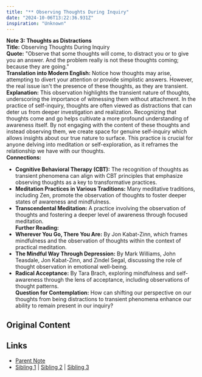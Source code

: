 ```yaml
---
title: "** Observing Thoughts During Inquiry"
date: "2024-10-06T13:22:36.931Z"
inspiration: "Unknown"
---
```


  
**Note 3: Thoughts as Distractions**  
**Title:** Observing Thoughts During Inquiry  
**Quote:** "Observe that some thoughts will come, to distract you or to give you an answer. And the problem really is not these thoughts coming; because they are going."  
**Translation into Modern English:** Notice how thoughts may arise, attempting to divert your attention or provide simplistic answers. However, the real issue isn't the presence of these thoughts, as they are transient.  
**Explanation:** This observation highlights the transient nature of thoughts, underscoring the importance of witnessing them without attachment. In the practice of self-inquiry, thoughts are often viewed as distractions that can deter us from deeper investigation and realization. Recognizing that thoughts come and go helps cultivate a more profound understanding of awareness itself. By not engaging with the content of these thoughts and instead observing them, we create space for genuine self-inquiry which allows insights about our true nature to surface. This practice is crucial for anyone delving into meditation or self-exploration, as it reframes the relationship we have with our thoughts.  
**Connections:**  
- **Cognitive Behavioral Therapy (CBT):** The recognition of thoughts as transient phenomena can align with CBT principles that emphasize observing thoughts as a key to transformative practices.  
- **Meditation Practices in Various Traditions:** Many meditative traditions, including Zen, promote the observation of thoughts to foster deeper states of awareness and mindfulness.  
- **Transcendental Meditation:** A practice involving the observation of thoughts and fostering a deeper level of awareness through focused meditation.  
**Further Reading:**  
- **Wherever You Go, There You Are:** By Jon Kabat-Zinn, which frames mindfulness and the observation of thoughts within the context of practical meditation.  
- **The Mindful Way Through Depression:** By Mark Williams, John Teasdale, Jon Kabat-Zinn, and Zindel Segal, discussing the role of thought observation in emotional well-being.  
- **Radical Acceptance:** By Tara Brach, exploring mindfulness and self-awareness through the lens of acceptance, including observations of thought patterns.  
**Question for Contemplation:** How can shifting our perspective on our thoughts from being distractions to transient phenomena enhance our ability to remain present in our inquiry?  


## Original Content



## Links

- [Parent Note](/parent-note.md)
- [Sibling 1](/zettel1.md) | [Sibling 2](/zettel2.md) | [Sibling 3](/zettel3.md)
